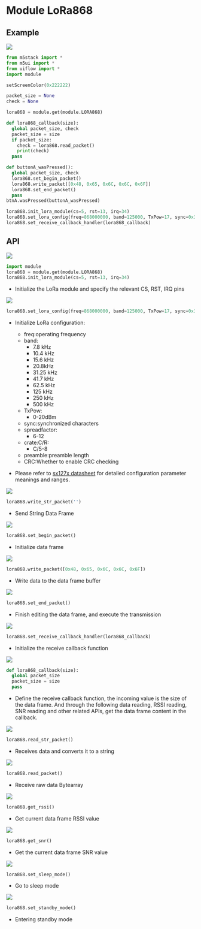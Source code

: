 # Module LoRa868

## Example

<img class="blockly_svg" src="https://m5stack.oss-cn-shenzhen.aliyuncs.com/resource/docs/static/assets/img/uiflow/blockly/modules/lora868/uiflow_block_lora868_example.svg">

```python
from m5stack import *
from m5ui import *
from uiflow import *
import module

setScreenColor(0x222222)

packet_size = None
check = None

lora868 = module.get(module.LORA868)

def lora868_callback(size):
  global packet_size, check
  packet_size = size
  if packet_size:
    check = lora868.read_packet()
    print(check)
  pass

def buttonA_wasPressed():
  global packet_size, check
  lora868.set_begin_packet()
  lora868.write_packet([0x48, 0x65, 0x6C, 0x6C, 0x6F])
  lora868.set_end_packet()
  pass
btnA.wasPressed(buttonA_wasPressed)

lora868.init_lora_module(cs=5, rst=13, irq=34)
lora868.set_lora_config(freq=868000000, band=125000, TxPow=17, sync=0x34, spreadfactor=7, crate=5, preamble=8, CRC=False)
lora868.set_receive_callback_handler(lora868_callback)
```

## API

<img class="blockly_svg" src="https://m5stack.oss-cn-shenzhen.aliyuncs.com/resource/docs/static/assets/img/uiflow/blockly/modules/lora868/uiflow_block_lora868_init.svg">

```python
import module
lora868 = module.get(module.LORA868)
lora868.init_lora_module(cs=5, rst=13, irq=34)
```

- Initialize the LoRa module and specify the relevant CS, RST, IRQ pins


<img class="blockly_svg" src="https://m5stack.oss-cn-shenzhen.aliyuncs.com/resource/docs/static/assets/img/uiflow/blockly/modules/lora868/uiflow_block_lora868_config.svg">

```python
lora868.set_lora_config(freq=868000000, band=125000, TxPow=17, sync=0x34, spreadfactor=7, crate=5, preamble=8, CRC=False)
```

- Initialize LoRa configuration:
  - freq:operating frequency
  - band:
    - 7.8 kHz
    - 10.4 kHz
    - 15.6 kHz
    - 20.8kHz
    - 31.25 kHz
    - 41.7 kHz
    - 62.5 kHz
    - 125 kHz
    - 250 kHz
    - 500 kHz
  - TxPow:
    - 0-20dBm
  - sync:synchronized characters
  - spreadfactor:
    - 6-12
  - crate:C/R:
    - C/5-8
  - preamble:preamble length
  - CRC:Whether to enable CRC checking

- Please refer to [sx127x datasheet](https://m5stack.oss-cn-shenzhen.aliyuncs.com/resource/docs/products/module/Module-LoRa433_V1.1/sx1278.pdf) for detailed configuration parameter meanings and ranges.

<img class="blockly_svg" src="https://m5stack.oss-cn-shenzhen.aliyuncs.com/resource/docs/static/assets/img/uiflow/blockly/modules/lora868/uiflow_block_lora868_print_msg.svg">

```python
lora868.write_str_packet('')
```

- Send String Data Frame


<img class="blockly_svg" src="https://m5stack.oss-cn-shenzhen.aliyuncs.com/resource/docs/static/assets/img/uiflow/blockly/modules/lora868/uiflow_block_lora868_begin_packet.svg">

```python
lora868.set_begin_packet()
```

- Initialize data frame

<img class="blockly_svg" src="https://m5stack.oss-cn-shenzhen.aliyuncs.com/resource/docs/static/assets/img/uiflow/blockly/modules/lora868/uiflow_block_lora868_write_buffer.svg">

```python
lora868.write_packet([0x48, 0x65, 0x6C, 0x6C, 0x6F])
```

- Write data to the data frame buffer

<img class="blockly_svg" src="https://m5stack.oss-cn-shenzhen.aliyuncs.com/resource/docs/static/assets/img/uiflow/blockly/modules/lora868/uiflow_block_lora868_end_packet.svg">

```python
lora868.set_end_packet()
```

- Finish editing the data frame, and execute the transmission


<img class="blockly_svg" src="https://m5stack.oss-cn-shenzhen.aliyuncs.com/resource/docs/static/assets/img/uiflow/blockly/modules/lora868/uiflow_block_lora868_receive_callback.svg">

```python
lora868.set_receive_callback_handler(lora868_callback)
```

- Initialize the receive callback function


<img class="blockly_svg" src="https://m5stack.oss-cn-shenzhen.aliyuncs.com/resource/docs/static/assets/img/uiflow/blockly/modules/lora868/uiflow_block_lora868_callback.svg">

```python
def lora868_callback(size):
  global packet_size
  packet_size = size
  pass
```

- Define the receive callback function, the incoming value is the size of the data frame. And through the following data reading, RSSI reading, SNR reading and other related APIs, get the data frame content in the callback.


<img class="blockly_svg" src="https://m5stack.oss-cn-shenzhen.aliyuncs.com/resource/docs/static/assets/img/uiflow/blockly/modules/lora868/uiflow_block_lora868_message.svg">

```python
lora868.read_str_packet()
```

- Receives data and converts it to a string


<img class="blockly_svg" src="https://m5stack.oss-cn-shenzhen.aliyuncs.com/resource/docs/static/assets/img/uiflow/blockly/modules/lora868/uiflow_block_lora868_read.svg">

```python
lora868.read_packet()
```

- Receive raw data Bytearray


<img class="blockly_svg" src="https://m5stack.oss-cn-shenzhen.aliyuncs.com/resource/docs/static/assets/img/uiflow/blockly/modules/lora868/uiflow_block_lora868_packet_rssi.svg">

```python
lora868.get_rssi()
```

- Get current data frame RSSI value

<img class="blockly_svg" src="https://m5stack.oss-cn-shenzhen.aliyuncs.com/resource/docs/static/assets/img/uiflow/blockly/modules/lora868/uiflow_block_lora868_packet_snr.svg">

```python
lora868.get_snr()
```

- Get the current data frame SNR value


<img class="blockly_svg" src="https://m5stack.oss-cn-shenzhen.aliyuncs.com/resource/docs/static/assets/img/uiflow/blockly/modules/lora868/uiflow_block_lora868_sleep_mode.svg">

```python
lora868.set_sleep_mode()
```

- Go to sleep mode

<img class="blockly_svg" src="https://m5stack.oss-cn-shenzhen.aliyuncs.com/resource/docs/static/assets/img/uiflow/blockly/modules/lora868/uiflow_block_lora868_stand_by_mode.svg">

```python
lora868.set_standby_mode()
```

- Entering standby mode

